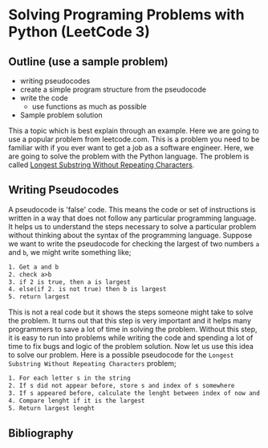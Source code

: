 # Solving Programing Problems with Python (LeetCode 3)

<brief>

## Outline (use a sample problem)

- writing pseudocodes
- create a simple program structure from the pseudocode
- write the code
  - use functions as much as possible
- Sample problem solution

This a topic which is best explain through an example. Here we are going to use a popular problem from leetcode.com. This is a problem you need to be familiar with if you ever want to get a job as a software engineer. Here, we are going to solve the problem with the Python language. The problem is called [Longest Substring Without Repeating Characters](https://leetcode.com/problems/longest-substring-without-repeating-characters/).

## Writing Pseudocodes

A pseudocode is 'false' code. This means the code or set of instructions is written in a way that does not follow any particular programming language. It helps us to understand the steps necessary to solve a particular problem without thinking about the syntax of the programming language. Suppose we want to write the pseudocode for checking the largest of two numbers `a` and `b`, we might write something like;

```txt
1. Get a and b
2. check a>b
3. if 2 is true, then a is largest
4. else(if 2. is not true) then b is largest
5. return largest
```

This is not a real code but it shows the steps someone might take to solve the problem. It turns out that this step is very important and it helps many programmers to save a lot of time in solving the problem. Without this step, it is easy to run into problems while writing the code and spending a lot of time to fix bugs and logic of the problem solution. Now let us use this idea to solve our problem. Here is a possible pseudocode for the `Longest Substring Without Repeating Characters` problem;

```txt
1. For each letter s in the string
2. If s did not appear before, store s and index of s somewhere
3. If s appeared before, calculate the lenght between index of now and index of before
4. Compare lenght if it is the largest
5. Return largest lenght
```

## Bibliography
